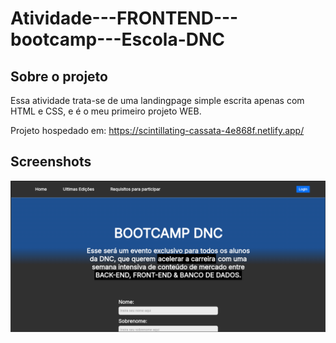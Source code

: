 # Atividade---FRONTEND---bootcamp---Escola-DNC

## Sobre o projeto
Essa atividade trata-se de uma landingpage simple escrita apenas com HTML e CSS, e é o meu primeiro projeto WEB.

Projeto hospedado em: https://scintillating-cassata-4e868f.netlify.app/

## Screenshots
![App Screenshot](/public/picture_01.png)
